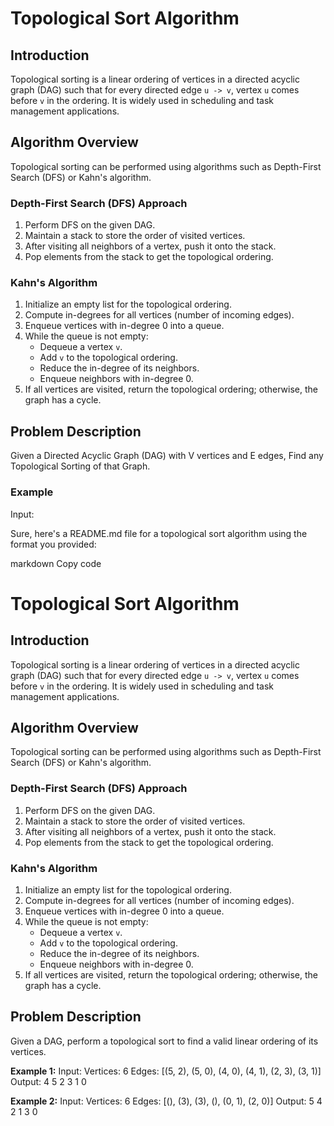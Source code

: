 # Topological Sort Algorithm

## Introduction
Topological sorting is a linear ordering of vertices in a directed acyclic graph (DAG) such that for every directed edge `u -> v`, vertex `u` comes before `v` in the ordering. It is widely used in scheduling and task management applications.

## Algorithm Overview
Topological sorting can be performed using algorithms such as Depth-First Search (DFS) or Kahn's algorithm.

### Depth-First Search (DFS) Approach
1. Perform DFS on the given DAG.
2. Maintain a stack to store the order of visited vertices.
3. After visiting all neighbors of a vertex, push it onto the stack.
4. Pop elements from the stack to get the topological ordering.

### Kahn's Algorithm
1. Initialize an empty list for the topological ordering.
2. Compute in-degrees for all vertices (number of incoming edges).
3. Enqueue vertices with in-degree 0 into a queue.
4. While the queue is not empty:
   - Dequeue a vertex `v`.
   - Add `v` to the topological ordering.
   - Reduce the in-degree of its neighbors.
   - Enqueue neighbors with in-degree 0.
5. If all vertices are visited, return the topological ordering; otherwise, the graph has a cycle.

## Problem Description
Given a Directed Acyclic Graph (DAG) with V vertices and E edges, Find any Topological Sorting of that Graph.

### Example
Input:

Sure, here's a README.md file for a topological sort algorithm using the format you provided:

markdown
Copy code
# Topological Sort Algorithm

## Introduction
Topological sorting is a linear ordering of vertices in a directed acyclic graph (DAG) such that for every directed edge `u -> v`, vertex `u` comes before `v` in the ordering. It is widely used in scheduling and task management applications.

## Algorithm Overview
Topological sorting can be performed using algorithms such as Depth-First Search (DFS) or Kahn's algorithm.

### Depth-First Search (DFS) Approach
1. Perform DFS on the given DAG.
2. Maintain a stack to store the order of visited vertices.
3. After visiting all neighbors of a vertex, push it onto the stack.
4. Pop elements from the stack to get the topological ordering.

### Kahn's Algorithm
1. Initialize an empty list for the topological ordering.
2. Compute in-degrees for all vertices (number of incoming edges).
3. Enqueue vertices with in-degree 0 into a queue.
4. While the queue is not empty:
   - Dequeue a vertex `v`.
   - Add `v` to the topological ordering.
   - Reduce the in-degree of its neighbors.
   - Enqueue neighbors with in-degree 0.
5. If all vertices are visited, return the topological ordering; otherwise, the graph has a cycle.

## Problem Description
Given a DAG, perform a topological sort to find a valid linear ordering of its vertices.

**Example 1:**
Input:
Vertices: 6
Edges: [(5, 2), (5, 0), (4, 0), (4, 1), (2, 3), (3, 1)]
Output: 4 5 2 3 1 0

**Example 2:**
Input:
Vertices: 6
Edges: [(), (3), (3), (), (0, 1), (2, 0)]
Output: 5 4 2 1 3 0